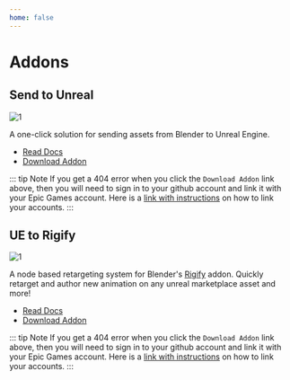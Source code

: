 ```yaml
---
home: false
---
```

# Addons

## Send to Unreal

![1](./images/send2ue/1.gif)

A one-click solution for sending assets from Blender to Unreal Engine.

* [Read Docs](/send2ue/)
* [Download Addon](https://github.com/EpicGames/BlenderTools/releases?q=Send+to+Unreal&expanded=true)

::: tip Note
   If you get a 404 error when you click the `Download Addon` link above, then you will need to sign in to your github account and link it with your Epic Games account.
Here is a [link with instructions](https://www.unrealengine.com/en-US/ue4-on-github) on how to link your accounts.
:::


## UE to Rigify

![1](./images/ue2rigify/1.gif)

A node based retargeting system for Blender's
[Rigify](https://docs.blender.org/manual/en/latest/addons/rigging/rigify/index.html) addon. Quickly retarget and author
new animation on any unreal marketplace asset and more!

* [Read Docs](/ue2rigify/)
* [Download Addon](https://github.com/EpicGames/BlenderTools/releases?q=UE+to+Rigify&expanded=true)


::: tip Note
   If you get a 404 error when you click the `Download Addon` link above, then you will need to sign in to your github account and link it with your Epic Games account.
Here is a [link with instructions](https://www.unrealengine.com/en-US/ue4-on-github) on how to link your accounts.
:::
